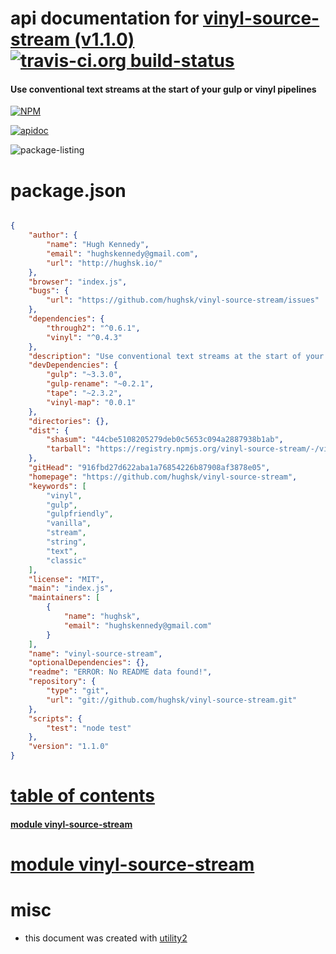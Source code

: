 # api documentation for  [vinyl-source-stream (v1.1.0)](https://github.com/hughsk/vinyl-source-stream)  [![travis-ci.org build-status](https://api.travis-ci.org/npmdoc/node-npmdoc-vinyl-source-stream.svg)](https://travis-ci.org/npmdoc/node-npmdoc-vinyl-source-stream)
#### Use conventional text streams at the start of your gulp or vinyl pipelines

[![NPM](https://nodei.co/npm/vinyl-source-stream.png?downloads=true)](https://www.npmjs.com/package/vinyl-source-stream)

[![apidoc](https://npmdoc.github.io/node-npmdoc-vinyl-source-stream/build/screen-capture.buildNpmdoc.browser._2Fhome_2Ftravis_2Fbuild_2Fnpmdoc_2Fnode-npmdoc-vinyl-source-stream_2Ftmp_2Fbuild_2Fapidoc.html.png)](https://npmdoc.github.io/node-npmdoc-vinyl-source-stream/build..beta..travis-ci.org/apidoc.html)

![package-listing](https://npmdoc.github.io/node-npmdoc-vinyl-source-stream/build/screen-capture.npmPackageListing.svg)



# package.json

```json

{
    "author": {
        "name": "Hugh Kennedy",
        "email": "hughskennedy@gmail.com",
        "url": "http://hughsk.io/"
    },
    "browser": "index.js",
    "bugs": {
        "url": "https://github.com/hughsk/vinyl-source-stream/issues"
    },
    "dependencies": {
        "through2": "^0.6.1",
        "vinyl": "^0.4.3"
    },
    "description": "Use conventional text streams at the start of your gulp or vinyl pipelines",
    "devDependencies": {
        "gulp": "~3.3.0",
        "gulp-rename": "~0.2.1",
        "tape": "~2.3.2",
        "vinyl-map": "0.0.1"
    },
    "directories": {},
    "dist": {
        "shasum": "44cbe5108205279deb0c5653c094a2887938b1ab",
        "tarball": "https://registry.npmjs.org/vinyl-source-stream/-/vinyl-source-stream-1.1.0.tgz"
    },
    "gitHead": "916fbd27d622aba1a76854226b87908af3878e05",
    "homepage": "https://github.com/hughsk/vinyl-source-stream",
    "keywords": [
        "vinyl",
        "gulp",
        "gulpfriendly",
        "vanilla",
        "stream",
        "string",
        "text",
        "classic"
    ],
    "license": "MIT",
    "main": "index.js",
    "maintainers": [
        {
            "name": "hughsk",
            "email": "hughskennedy@gmail.com"
        }
    ],
    "name": "vinyl-source-stream",
    "optionalDependencies": {},
    "readme": "ERROR: No README data found!",
    "repository": {
        "type": "git",
        "url": "git://github.com/hughsk/vinyl-source-stream.git"
    },
    "scripts": {
        "test": "node test"
    },
    "version": "1.1.0"
}
```



# <a name="apidoc.tableOfContents"></a>[table of contents](#apidoc.tableOfContents)

#### [module vinyl-source-stream](#apidoc.module.vinyl-source-stream)



# <a name="apidoc.module.vinyl-source-stream"></a>[module vinyl-source-stream](#apidoc.module.vinyl-source-stream)



# misc
- this document was created with [utility2](https://github.com/kaizhu256/node-utility2)
